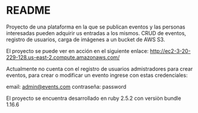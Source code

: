 # README

Proyecto de una plataforma en la que se publican eventos y las personas interesadas pueden adquirir us entradas a los mismos. CRUD de eventos, registro de usuarios, carga de imágenes a un bucket de AWS S3.

El proyecto se puede ver en acción en el siguiente enlace:
http://ec2-3-20-229-128.us-east-2.compute.amazonaws.com/

Actualmente no cuenta con el registro de usuarios admistradores para crear eventos, para crear o modificar un evento ingrese con estas credenciales:

email: admin@events.com
contraseña: password


El proyecto se encuentra desarrollado en ruby 2.5.2 con versiòn bundle 1.16.6
